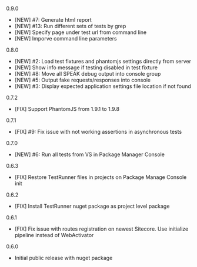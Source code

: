 ﻿0.9.0
* [NEW] #7: Generate html report
* [NEW] #13: Run different sets of tests by grep
* [NEW] Specify page under test url from command line
* [NEW] Imporve command line parameters

0.8.0
* [NEW] #2: Load test fixtures and phantomjs settings directly from server
* [NEW] Show info message if testing disabled in test fixture
* [NEW] #8: Move all SPEAK debug output into console group
* [NEW] #5: Output fake requests/responses into console
* [NEW] #3: Display expected application settings file location if not found

0.7.2
* [FIX] Support PhantomJS from 1.9.1 to 1.9.8 

0.7.1
* [FIX] #9: Fix issue with not working assertions in asynchronous tests 

0.7.0
* [NEW] #6: Run all tests from VS in Package Manager Console

0.6.3
* [FIX] Restore TestRunner files in projects on Package Manage Console init

0.6.2
* [FIX] Install TestRunner nuget package as project level package

0.6.1
* [FIX] Fix issue with routes registration on newest Sitecore. Use initialize pipeline instead of WebActivator

0.6.0
* Initial public release with nuget package